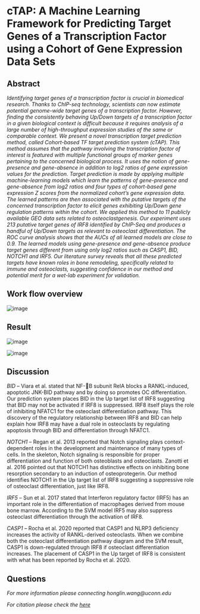 # cTAP: A Machine Learning Framework for Predicting Target Genes of a Transcription Factor using a Cohort of Gene Expression Data Sets

## Abstract
<em>
 Identifying target genes of a transcription factor is crucial in biomedical research. Thanks to ChIP-seq technology, scientists can now estimate potential genome-wide target genes of a transcription factor. However, finding the consistently behaving Up/Down targets of a transcription factor in a given biological context is difficult because it requires analysis of a large number of high-throughput expression studies of the same or comparable context. We present a novel transcription target prediction method, called Cohort-based TF target prediction system (cTAP). This method assumes that the pathway involving the transcription factor of interest is featured with multiple functional groups of marker genes pertaining to the concerned biological process. It uses the notion of gene-presence and gene-absence in addition to log2 ratios of gene expression values for the prediction. Target prediction is made by applying multiple machine-learning models which learn the patterns of gene-presence and gene-absence from log2 ratios and four types of cohort-based gene expression Z scores from the normalized cohort’s gene expression data. The learned patterns are then associated with the putative targets of the concerned transcription factor to elicit genes exhibiting Up/Down gene regulation patterns within the cohort. We applied this method to 11 publicly available GEO data sets related to osteoclastgenesis. Our experiment uses 213 putative target genes of IRF8 identified by ChIP-Seq and produces a handful of Up/Down targets as relevant to osteoclast differentiation. The ROC curve analysis shows that the AUCs of all learned models are close to 0.9. The learned models using gene-presence and gene-absence produce target genes different from using only log2 ratios such as CASP1, BID, NOTCH1 and IRF5. Our literature survey reveals that all these predicted targets have known roles in bone remodeling, specifically related to immune and osteoclasts, suggesting confidence in our method and potential merit for a wet-lab experiment for validation.
</em>

## Work flow overview
![image](https://user-images.githubusercontent.com/114254986/215352283-b29b47a0-5327-4398-ac4f-a0fef02d91f8.png)

## Result
![image](https://user-images.githubusercontent.com/114254986/215352294-8e9175b6-738c-4138-afef-10f707424712.png)

![image](https://user-images.githubusercontent.com/114254986/215352308-174e313e-e714-4ea1-a035-343b9568bc06.png)

## Discussion

<p><em>BID</em> – Viara et al. stated that NF-B subunit RelA blocks a RANKL-induced, apoptotic JNK-BID pathway and by doing so promotes OC differentiation. Our prediction system places BID in the Up target list of IRF8 suggesting that BID may not be activated if IRF8 is suppressed. IRF8 itself plays the role of inhibiting NFATC1 for the osteoclast differentiation pathway. This discovery of the regulatory relationship between IRF8 and BID can help explain how IRF8 may have a dual role in osteoclasts by regulating apoptosis through BID and differentiation through NFATC1.</p>
<p><em>NOTCH1</em> – Regan et al. 2013  reported that Notch signaling plays context-dependent roles in the development and maintenance of many types of cells. In the skeleton, Notch signaling is responsible for proper differentiation and function of both osteoblasts and osteoclasts. Zanotti et al. 2016 pointed out that NOTCH1 has distinctive effects on inhibiting bone resorption secondary to an induction of osteoprotegerin. Our method identifies NOTCH1 in the Up target list of IRF8  suggesting a suppressive role of osteoclast differentiation, just like IRF8.</p>
<p><em>IRF5</em> – Sun et al. 2017  stated that Interferon regulatory factor (IRF5) has an important role in the differentiation of macrophages derived from mouse bone marrow. According to the SVM model IRF5 may also suppress osteoclast differentiation through the activation of IRF8. </p>
<p><em>CASP1</em> – Rocha et al. 2020 reported that CASP1 and NLRP3 deficiency increases the activity of RANKL-derived osteoclasts. When we combine both the osteoclast differentiation pathway diagram and the SVM result, CASP1 is down-regulated through IRF8 if osteoclast differentiation increases. The placement of CASP1 in the Up target of IRF8 is consistent with what has been reported by Rocha et al. 2020. </p>


## Questions
<p><em>For more information please connecting honglin.wang@uconn.edu</em></p>
<p><em>For citation please check the <a href="https://bmcgenomics.biomedcentral.com/articles/10.1186/s12864-021-08159-z">here</a></p>
